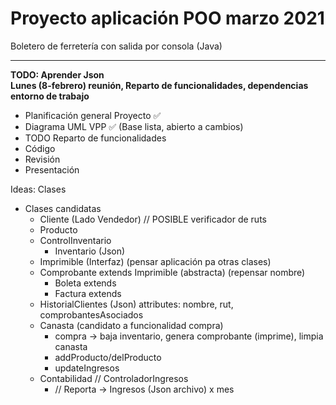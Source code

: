 # Proyecto aplicación POO marzo 2021  

Boletero de ferretería con salida por consola (Java)  

---

**TODO: Aprender Json**  
**Lunes (8-febrero) reunión, Reparto de funcionalidades, dependencias entorno de trabajo**

- Planificación general Proyecto ✅
- Diagrama UML VPP ✅ (Base lista, abierto a cambios)
- TODO Reparto de funcionalidades 
- Código
- Revisión
- Presentación

Ideas: Clases
- Clases candidatas
    - Cliente (Lado Vendedor)
     // POSIBLE verificador de ruts
    - Producto
    - ControlInventario 
        - Inventario (Json)
    - Imprimible (Interfaz) (pensar aplicación pa otras clases)
    - Comprobante extends Imprimible (abstracta) (repensar nombre)
        - Boleta extends
        - Factura extends
    - HistorialClientes (Json) attributes: nombre, rut, comprobantesAsociados
    - Canasta (candidato a funcionalidad compra)
        - compra -> baja inventario, genera comprobante (imprime), limpia canasta
        - addProducto/delProducto
        - updateIngresos
    - Contabilidad // ControladorIngresos
        - // Reporta -> Ingresos (Json archivo) x mes

